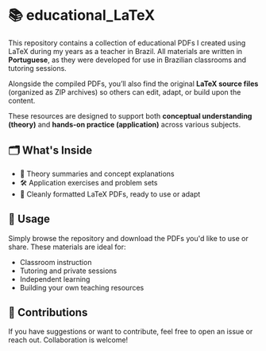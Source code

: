 # 📚 educational_LaTeX

This repository contains a collection of educational PDFs I created using LaTeX during my years as a teacher in Brazil. All materials are written in **Portuguese**, as they were developed for use in Brazilian classrooms and tutoring sessions.  

Alongside the compiled PDFs, you’ll also find the original **LaTeX source files** (organized as ZIP archives) so others can edit, adapt, or build upon the content.

These resources are designed to support both **conceptual understanding (theory)** and **hands-on practice (application)** across various subjects.

## 🗂️ What's Inside

- 📖 Theory summaries and concept explanations  
- 🛠️ Application exercises and problem sets  
- 🧾 Cleanly formatted LaTeX PDFs, ready to use or adapt

## 🚀 Usage

Simply browse the repository and download the PDFs you'd like to use or share. These materials are ideal for:

- Classroom instruction  
- Tutoring and private sessions  
- Independent learning  
- Building your own teaching resources

## 🤝 Contributions

If you have suggestions or want to contribute, feel free to open an issue or reach out. Collaboration is welcome!